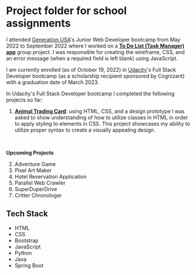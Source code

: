# Project folder for school assignments

I attended [Generation USA](https://usa.generation.org/)'s Junior Web Developer bootcamp from May 2022 to September 2022 where I worked on a **[To Do List (Task Manager) app](https://github.com/Shailean/school-projects/tree/main/to-do-list-app)** group project. I was responsible for creating the wireframe, CSS, and an error message (when a required field is left blank) using JavaScript.

I am currently enrolled (as of October 19, 2022) in [Udacity](https://www.udacity.com/course/full-stack-web-developer-nanodegree--nd0044)'s Full Stack Developer bootcamp (as a scholarship recipient sponsored by Cognizant) with a graduation date of March 2023.

In Udacity's Full Stack Developer bootcamp I completed the following projects so far:
1. **[Animal Trading Card](https://github.com/Shailean/portfolio/tree/main/animal-trading-card)**: using HTML, CSS, and a design prototype I was asked to show understanding of how to utilize classes in HTML in order to apply styling to elements in CSS. This project showcases my ability to utilize proper syntax to create a visually appealing design.
<br>

**Upcoming Projects**

2. Adventure Game
3. Pixel Art Maker
4. Hotel Reservation Application
5. Parallel Web Crawler
6. SuperDuperDrive
7. Critter Chronologer

## Tech Stack
- HTML
- CSS
- Bootstrap
- JavaScript
- Python
- Java
- Spring Boot
